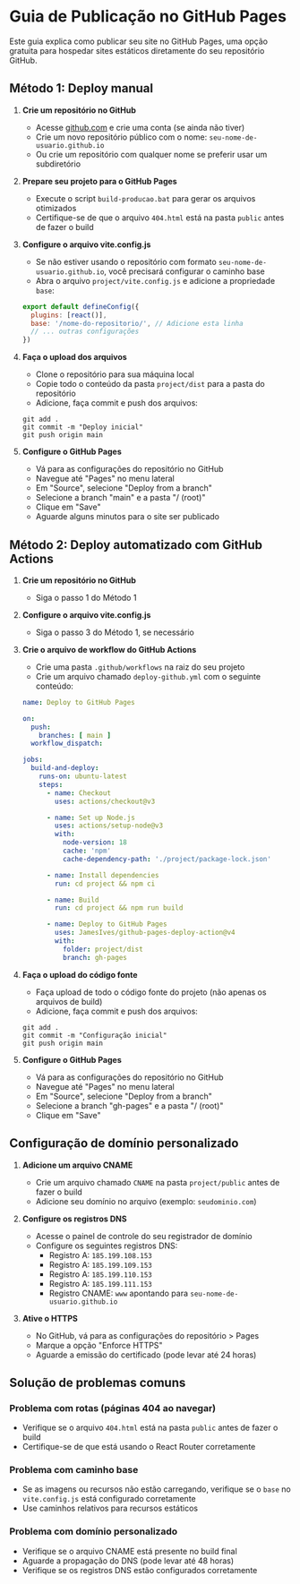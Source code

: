 # Guia de Publicação no GitHub Pages

Este guia explica como publicar seu site no GitHub Pages, uma opção gratuita para hospedar sites estáticos diretamente do seu repositório GitHub.

## Método 1: Deploy manual

1. **Crie um repositório no GitHub**
   - Acesse [github.com](https://github.com/) e crie uma conta (se ainda não tiver)
   - Crie um novo repositório público com o nome: `seu-nome-de-usuario.github.io`
   - Ou crie um repositório com qualquer nome se preferir usar um subdiretório

2. **Prepare seu projeto para o GitHub Pages**
   - Execute o script `build-producao.bat` para gerar os arquivos otimizados
   - Certifique-se de que o arquivo `404.html` está na pasta `public` antes de fazer o build

3. **Configure o arquivo vite.config.js**
   - Se não estiver usando o repositório com formato `seu-nome-de-usuario.github.io`, você precisará configurar o caminho base
   - Abra o arquivo `project/vite.config.js` e adicione a propriedade `base`:
   ```js
   export default defineConfig({
     plugins: [react()],
     base: '/nome-do-repositorio/', // Adicione esta linha
     // ... outras configurações
   })
   ```

4. **Faça o upload dos arquivos**
   - Clone o repositório para sua máquina local
   - Copie todo o conteúdo da pasta `project/dist` para a pasta do repositório
   - Adicione, faça commit e push dos arquivos:
   ```
   git add .
   git commit -m "Deploy inicial"
   git push origin main
   ```

5. **Configure o GitHub Pages**
   - Vá para as configurações do repositório no GitHub
   - Navegue até "Pages" no menu lateral
   - Em "Source", selecione "Deploy from a branch"
   - Selecione a branch "main" e a pasta "/ (root)"
   - Clique em "Save"
   - Aguarde alguns minutos para o site ser publicado

## Método 2: Deploy automatizado com GitHub Actions

1. **Crie um repositório no GitHub**
   - Siga o passo 1 do Método 1

2. **Configure o arquivo vite.config.js**
   - Siga o passo 3 do Método 1, se necessário

3. **Crie o arquivo de workflow do GitHub Actions**
   - Crie uma pasta `.github/workflows` na raiz do seu projeto
   - Crie um arquivo chamado `deploy-github.yml` com o seguinte conteúdo:
   ```yml
   name: Deploy to GitHub Pages

   on:
     push:
       branches: [ main ]
     workflow_dispatch:

   jobs:
     build-and-deploy:
       runs-on: ubuntu-latest
       steps:
         - name: Checkout
           uses: actions/checkout@v3

         - name: Set up Node.js
           uses: actions/setup-node@v3
           with:
             node-version: 18
             cache: 'npm'
             cache-dependency-path: './project/package-lock.json'

         - name: Install dependencies
           run: cd project && npm ci

         - name: Build
           run: cd project && npm run build

         - name: Deploy to GitHub Pages
           uses: JamesIves/github-pages-deploy-action@v4
           with:
             folder: project/dist
             branch: gh-pages
   ```

4. **Faça o upload do código fonte**
   - Faça upload de todo o código fonte do projeto (não apenas os arquivos de build)
   - Adicione, faça commit e push dos arquivos:
   ```
   git add .
   git commit -m "Configuração inicial"
   git push origin main
   ```

5. **Configure o GitHub Pages**
   - Vá para as configurações do repositório no GitHub
   - Navegue até "Pages" no menu lateral
   - Em "Source", selecione "Deploy from a branch"
   - Selecione a branch "gh-pages" e a pasta "/ (root)"
   - Clique em "Save"

## Configuração de domínio personalizado

1. **Adicione um arquivo CNAME**
   - Crie um arquivo chamado `CNAME` na pasta `project/public` antes de fazer o build
   - Adicione seu domínio no arquivo (exemplo: `seudominio.com`)

2. **Configure os registros DNS**
   - Acesse o painel de controle do seu registrador de domínio
   - Configure os seguintes registros DNS:
     - Registro A: `185.199.108.153`
     - Registro A: `185.199.109.153`
     - Registro A: `185.199.110.153`
     - Registro A: `185.199.111.153`
     - Registro CNAME: `www` apontando para `seu-nome-de-usuario.github.io`

3. **Ative o HTTPS**
   - No GitHub, vá para as configurações do repositório > Pages
   - Marque a opção "Enforce HTTPS"
   - Aguarde a emissão do certificado (pode levar até 24 horas)

## Solução de problemas comuns

### Problema com rotas (páginas 404 ao navegar)
- Verifique se o arquivo `404.html` está na pasta `public` antes de fazer o build
- Certifique-se de que está usando o React Router corretamente

### Problema com caminho base
- Se as imagens ou recursos não estão carregando, verifique se o `base` no `vite.config.js` está configurado corretamente
- Use caminhos relativos para recursos estáticos

### Problema com domínio personalizado
- Verifique se o arquivo CNAME está presente no build final
- Aguarde a propagação do DNS (pode levar até 48 horas)
- Verifique se os registros DNS estão configurados corretamente 